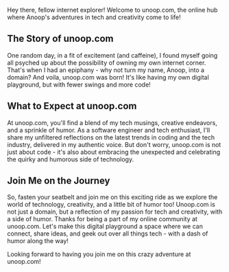 Hey there, fellow internet explorer! Welcome to unoop.com, the online hub where Anoop's adventures in tech and creativity come to life!

## The Story of unoop.com

One random day, in a fit of excitement (and caffeine), I found myself going all psyched up about the possibility of owning my own internet corner. That's when I had an epiphany - why not turn my name, Anoop, into a domain? And voila, unoop.com was born! It's like having my own digital playground, but with fewer swings and more code!

## What to Expect at unoop.com

At unoop.com, you'll find a blend of my tech musings, creative endeavors, and a sprinkle of humor. As a software engineer and tech enthusiast, I'll share my unfiltered reflections on the latest trends in coding and the tech industry, delivered in my authentic voice. But don't worry, unoop.com is not just about code - it's also about embracing the unexpected and celebrating the quirky and humorous side of technology.

## Join Me on the Journey

So, fasten your seatbelt and join me on this exciting ride as we explore the world of technology, creativity, and a little bit of humor too! Unoop.com is not just a domain, but a reflection of my passion for tech and creativity, with a side of humor. Thanks for being a part of my online community at unoop.com. Let's make this digital playground a space where we can connect, share ideas, and geek out over all things tech - with a dash of humor along the way!

Looking forward to having you join me on this crazy adventure at unoop.com!
